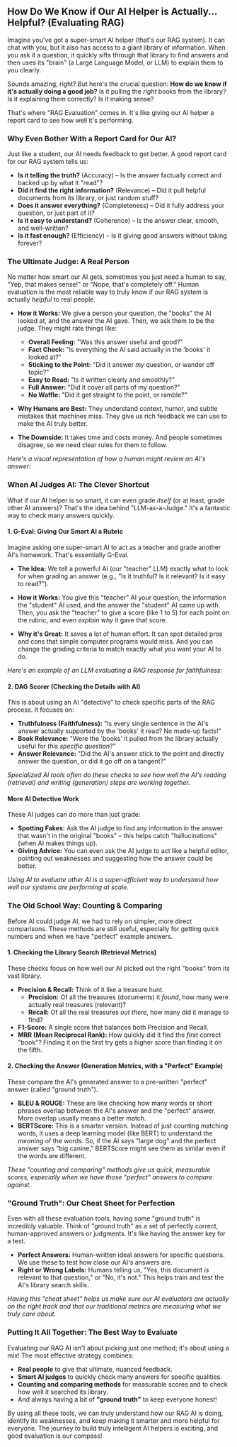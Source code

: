 


## How Do We Know if Our AI Helper is Actually... Helpful? (Evaluating RAG)

Imagine you've got a super-smart AI helper (that's our RAG system). It can chat with you, but it also has access to a giant library of information. When you ask it a question, it quickly sifts through that library to find answers and then uses its "brain" (a Large Language Model, or LLM) to explain them to you clearly.

Sounds amazing, right? But here's the crucial question: **How do we know if it's actually doing a good job?** Is it pulling the *right* books from the library? Is it explaining them correctly? Is it making sense?

That's where "RAG Evaluation" comes in. It's like giving our AI helper a report card to see how well it's performing.

### Why Even Bother With a Report Card for Our AI?

Just like a student, our AI needs feedback to get better. A good report card for our RAG system tells us:
*   **Is it telling the truth?** (Accuracy) – Is the answer factually correct and backed up by what it "read"?
*   **Did it find the right information?** (Relevance) – Did it pull helpful documents from its library, or just random stuff?
*   **Does it answer everything?** (Completeness) – Did it fully address your question, or just part of it?
*   **Is it easy to understand?** (Coherence) – Is the answer clear, smooth, and well-written?
*   **Is it fast enough?** (Efficiency) – Is it giving good answers without taking forever?

### The Ultimate Judge: A Real Person

No matter how smart our AI gets, sometimes you just need a human to say, "Yep, that makes sense!" or "Nope, that's completely off." Human evaluation is the most reliable way to truly know if our RAG system is actually *helpful* to real people.

*   **How it Works:** We give a person your question, the "books" the AI looked at, and the answer the AI gave. Then, we ask them to be the judge. They might rate things like:
    *   **Overall Feeling:** "Was this answer useful and good?"
    *   **Fact Check:** "Is everything the AI said actually in the 'books' it looked at?"
    *   **Sticking to the Point:** "Did it answer *my* question, or wander off topic?"
    *   **Easy to Read:** "Is it written clearly and smoothly?"
    *   **Full Answer:** "Did it cover all parts of my question?"
    *   **No Waffle:** "Did it get straight to the point, or ramble?"

*   **Why Humans are Best:** They understand context, humor, and subtle mistakes that machines miss. They give us rich feedback we can use to make the AI truly better.
*   **The Downside:** It takes time and costs money. And people sometimes disagree, so we need clear rules for them to follow.

*Here's a visual representation of how a human might review an AI's answer:*
`
`

### When AI Judges AI: The Clever Shortcut

What if our AI helper is so smart, it can even grade *itself* (or at least, grade other AI answers)? That's the idea behind "LLM-as-a-Judge." It's a fantastic way to check many answers quickly.

#### 1. G-Eval: Giving Our Smart AI a Rubric

Imagine asking one super-smart AI to act as a teacher and grade another AI's homework. That's essentially G-Eval.

*   **The Idea:** We tell a powerful AI (our "teacher" LLM) exactly what to look for when grading an answer (e.g., "Is it truthful? Is it relevant? Is it easy to read?").
*   **How it Works:** You give this "teacher" AI your question, the information the "student" AI used, and the answer the "student" AI came up with. Then, you ask the "teacher" to give a score (like 1 to 5) for each point on the rubric, and even *explain why* it gave that score.

*   **Why it's Great:** It saves a lot of human effort. It can spot detailed pros and cons that simple computer programs would miss. And you can change the grading criteria to match exactly what you want your AI to do.

*Here's an example of an LLM evaluating a RAG response for faithfulness:*
`
`

#### 2. DAG Scorer (Checking the Details with AI)

This is about using an AI "detective" to check specific parts of the RAG process. It focuses on:

*   **Truthfulness (Faithfulness):** "Is every single sentence in the AI's answer actually supported by the 'books' it read? No made-up facts!"
*   **Book Relevance:** "Were the 'books' it pulled from the library actually useful for *this specific question*?"
*   **Answer Relevance:** "Did the AI's answer stick to the point and directly answer the question, or did it go off on a tangent?"

*Specialized AI tools often do these checks to see how well the AI's reading (retrieval) and writing (generation) steps are working together.*

#### More AI Detective Work

These AI judges can do more than just grade:

*   **Spotting Fakes:** Ask the AI judge to find any information in the answer that wasn't in the original "books" – this helps catch "hallucinations" (when AI makes things up).
*   **Giving Advice:** You can even ask the AI judge to act like a helpful editor, pointing out weaknesses and suggesting how the answer could be better.

*Using AI to evaluate other AI is a super-efficient way to understand how well our systems are performing at scale.*

### The Old School Way: Counting & Comparing

Before AI could judge AI, we had to rely on simpler, more direct comparisons. These methods are still useful, especially for getting quick numbers and when we have "perfect" example answers.

#### 1. Checking the Library Search (Retrieval Metrics)

These checks focus on how well our AI picked out the right "books" from its vast library.

*   **Precision & Recall:** Think of it like a treasure hunt.
    *   **Precision:** Of all the treasures (documents) it *found*, how many were actually real treasures (relevant)?
    *   **Recall:** Of all the real treasures *out there*, how many did it manage to find?
*   **F1-Score:** A single score that balances both Precision and Recall.
*   **MRR (Mean Reciprocal Rank):** How quickly did it find the *first* correct "book"? Finding it on the first try gets a higher score than finding it on the fifth.

#### 2. Checking the Answer (Generation Metrics, with a "Perfect" Example)

These compare the AI's generated answer to a pre-written "perfect" answer (called "ground truth").

*   **BLEU & ROUGE:** These are like checking how many words or short phrases overlap between the AI's answer and the "perfect" answer. More overlap usually means a better match.
*   **BERTScore:** This is a smarter version. Instead of just counting matching words, it uses a deep learning model (like BERT) to understand the *meaning* of the words. So, if the AI says "large dog" and the perfect answer says "big canine," BERTScore might see them as similar even if the words are different.

*These "counting and comparing" methods give us quick, measurable scores, especially when we have those "perfect" answers to compare against.*

### "Ground Truth": Our Cheat Sheet for Perfection

Even with all these evaluation tools, having some "ground truth" is incredibly valuable. Think of "ground truth" as a set of perfectly correct, human-approved answers or judgments. It's like having the answer key for a test.

*   **Perfect Answers:** Human-written ideal answers for specific questions. We use these to test how close our AI's answers are.
*   **Right or Wrong Labels:** Humans telling us, "Yes, this document *is* relevant to that question," or "No, it's not." This helps train and test the AI's library search skills.

*Having this "cheat sheet" helps us make sure our AI evaluators are actually on the right track and that our traditional metrics are measuring what we truly care about.*

### Putting It All Together: The Best Way to Evaluate

Evaluating our RAG AI isn't about picking just one method; it's about using a mix! The most effective strategy combines:

*   **Real people** to give that ultimate, nuanced feedback.
*   **Smart AI judges** to quickly check many answers for specific qualities.
*   **Counting and comparing methods** for measurable scores and to check how well it searched its library.
*   And always having a bit of **"ground truth"** to keep everyone honest!

By using all these tools, we can truly understand how our RAG AI is doing, identify its weaknesses, and keep making it smarter and more helpful for everyone. The journey to build truly intelligent AI helpers is exciting, and good evaluation is our compass!

`
`
